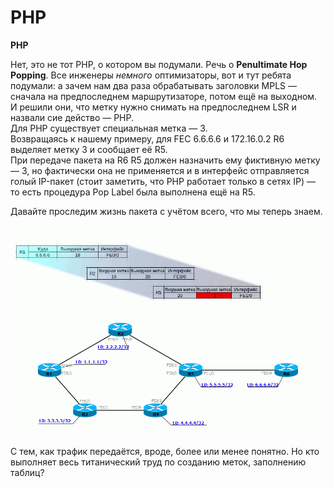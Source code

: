 # PHP

**PHP**

Нет, это не тот PHP, о котором вы подумали. Речь о **Penultimate Hop Popping**. Все инженеры _немного_ оптимизаторы, вот и тут ребята подумали: а зачем нам два раза обрабатывать заголовки MPLS — сначала на предпоследнем маршрутизаторе, потом ещё на выходном.  
И решили они, что метку нужно снимать на предпоследнем LSR и назвали сие действо — PHP.  
Для PHP существует специальная метка — 3.  
Возвращаясь к нашему примеру, для FEC 6.6.6.6 и 172.16.0.2 R6 выделяет метку 3 и сообщает её R5.  
При передаче пакета на R6 R5 должен назначить ему фиктивную метку — 3, но фактически она не применяется и в интерфейс отправляется голый IP-пакет \(стоит заметить, что PHP работает только в сетях IP\) — то есть процедура Pop Label была выполнена ещё на R5.

Давайте проследим жизнь пакета с учётом всего, что мы теперь знаем.

![](../../../.gitbook/assets/2c74499985d7463da7e67beac679038f%20%281%29.gif)

С тем, как трафик передаётся, вроде, более или менее понятно. Но кто выполняет весь титанический труд по созданию меток, заполнению таблиц?

